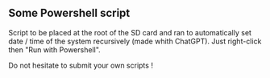 ## Some Powershell script

Script to be placed at the root of the SD card and ran to automatically set date / time of the system recursively (made whith ChatGPT). Just right-click then "Run with Powershell".

Do not hesitate to submit your own scripts !
